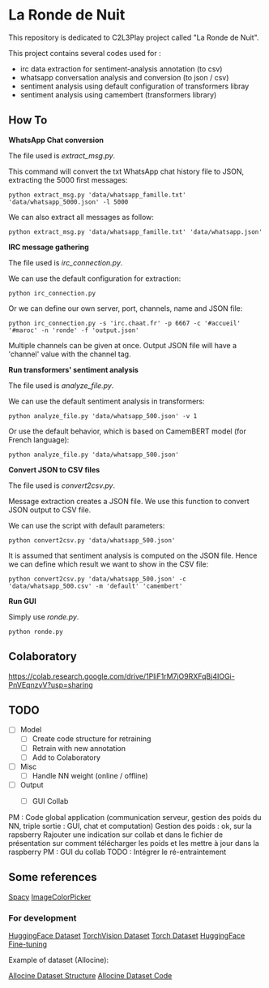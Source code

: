 # La Ronde de Nuit

This repository is dedicated to C2L3Play project called "La Ronde de Nuit".

This project contains several codes used for :
   * irc data extraction for sentiment-analysis annotation (to csv)
   * whatsapp conversation analysis and conversion (to json / csv)
   * sentiment analysis using default configuration of transformers libray
   * sentiment analysis using camembert (transformers library)

## How To

**WhatsApp Chat conversion**

The file used is *extract_msg.py*.

This command will convert the txt WhatsApp chat history file to JSON, extracting the 5000 first messages:
``` 
python extract_msg.py 'data/whatsapp_famille.txt' 'data/whatsapp_5000.json' -l 5000
```

We can also extract all messages as follow:
``` 
python extract_msg.py 'data/whatsapp_famille.txt' 'data/whatsapp.json'
```

**IRC message gathering**

The file used is *irc_connection.py*.

We can use the default configuration for extraction:
``` 
python irc_connection.py
```

Or we can define our own server, port, channels, name and JSON file:
``` 
python irc_connection.py -s 'irc.chaat.fr' -p 6667 -c '#accueil' '#maroc' -n 'ronde' -f 'output.json'
```

Multiple channels can be given at once. Output JSON file will have a 'channel' value with the channel tag.

**Run transformers' sentiment analysis**

The file used is *analyze_file.py*.

We can use the default sentiment analysis in transformers:
``` 
python analyze_file.py 'data/whatsapp_500.json' -v 1
```

Or use the default behavior, which is based on CamemBERT model (for French language):
``` 
python analyze_file.py 'data/whatsapp_500.json'
```

**Convert JSON to CSV files**

The file used is *convert2csv.py*.

Message extraction creates a JSON file. We use this function to convert JSON output to CSV file.

We can use the script with default parameters:
``` 
python convert2csv.py 'data/whatsapp_500.json'
```

It is assumed that sentiment analysis is computed on the JSON file. Hence we can define which result we want to show in the CSV file:
``` 
python convert2csv.py 'data/whatsapp_500.json' -c 'data/whatsapp_500.csv' -m 'default' 'camembert'
```

**Run GUI**

Simply use *ronde.py*.

```
python ronde.py
```

## Colaboratory
https://colab.research.google.com/drive/1PliF1rM7jO9RXFqBj4IOGi-PnVEqnzyV?usp=sharing

## TODO

* [ ] Model
  * [ ] Create code structure for retraining
  * [ ] Retrain with new annotation
  * [ ] Add to Colaboratory
* [ ] Misc
  * [ ] Handle NN weight (online / offline)
* [ ] Output
  * [ ] GUI Collab


PM : Code global application (communication serveur, gestion des poids du NN, triple sortie : GUI, chat et computation)
    Gestion des poids : ok, sur la rapsberry
    Rajouter une indication sur collab et dans le fichier de présentation sur comment télécharger les poids et les mettre à jour dans la raspberry
PM : GUI du collab
  TODO : Intégrer le ré-entraintement


## Some references

[Spacy](https://spacy.io/)
[ImageColorPicker](https://imagecolorpicker.com/)

### For development

[HuggingFace Dataset](https://huggingface.co/docs/datasets/add_dataset.html)
[TorchVision Dataset](https://pytorch.org/vision/stable/datasets.html)
[Torch Dataset](https://pytorch.org/tutorials/beginner/data_loading_tutorial.html)
[HuggingFace Fine-tuning](https://huggingface.co/transformers/training.html)


Example of dataset (Allocine): 

[Allocine Dataset Structure](https://github.com/TheophileBlard/french-sentiment-analysis-with-bert/blob/master/allocine_dataset/create_dataset.ipynb)
[Allocine Dataset Code](https://github.com/huggingface/datasets/blob/master/datasets/allocine/allocine.py)